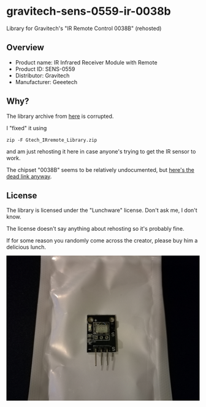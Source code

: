 # gravitech-sens-0559-ir-0038b
Library for Gravitech's "IR Remote Control 0038B" (rehosted)

## Overview
- Product name: IR Infrared Receiver Module with Remote
- Product ID: SENS-0559
- Distributor: Gravitech
- Manufacturer: Geeetech

## Why?
The library archive from [here](https://www.gravitechthai.com/product_detail.php?d=719) is corrupted.

I "fixed" it using
```
zip -F Gtech_IRremote_Library.zip
```
and am just rehosting it here in case anyone's trying to get the IR sensor to work.

The chipset "0038B" seems to be relatively undocumented, but [here's the dead link anyway](http://www.geeetech.com/ir-remote-control-0038b-module-diy-kit-p-252.html).

## License
The library is licensed under the "Lunchware" license. Don't ask me, I don't know.

The license doesn't say anything about rehosting so it's probably fine.

If for some reason you randomly come across the creator, please buy him a delicious lunch.

![The IR sensor in question...](https://github.com/mpipo/gravitech-sens-0559-ir-0038b/raw/master/front_shot.jpg)
